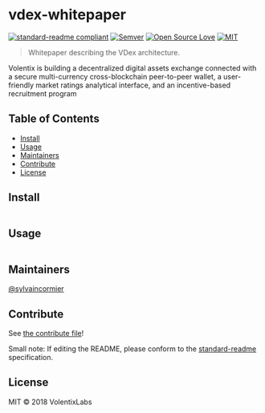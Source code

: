 # vdex-whitepaper

[![standard-readme compliant](https://img.shields.io/badge/standard--readme-OK-green.svg?style=flat-square)](https://github.com/RichardLitt/standard-readme)
[![Semver](http://img.shields.io/SemVer/2.0.0.png)](http://semver.org/spec/v2.0.0.html)
[![Open Source Love](https://badges.frapsoft.com/os/v3/open-source.svg?v=102)](https://github.com/ellerbrock/open-source-badge/)
[![MIT](https://badges.frapsoft.com/os/mit/mit.svg?v=102)](https://github.com/ellerbrock/open-source-badge/)

> Whitepaper describing the VDex architecture.

Volentix is building a decentralized digital assets exchange connected with a secure multi-currency cross-blockchain peer-to-peer wallet, a user-friendly market ratings analytical interface, and an incentive-based recruitment program

## Table of Contents

- [Install](#install)
- [Usage](#usage)
- [Maintainers](#maintainers)
- [Contribute](#contribute)
- [License](#license)

## Install

```
```

## Usage

```
```

## Maintainers

[@sylvaincormier](https://github.com/sylvaincormier)

## Contribute

See [the contribute file](contribute.md)!

Small note: If editing the README, please conform to the [standard-readme](https://github.com/RichardLitt/standard-readme) specification.

## License

MIT © 2018 VolentixLabs
